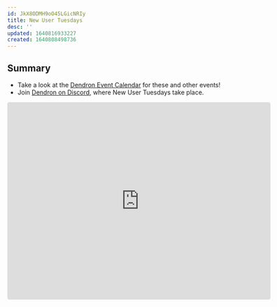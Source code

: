 ```yaml
---
id: JkX8ODMH9oO45LGicNRIy
title: New User Tuesdays
desc: ''
updated: 1640816933227
created: 1640808498736
---
```


## Summary

- Take a look at the [Dendron Event Calendar](https://link.dendron.so/luma) for these and other events!
- Join [Dendron on Discord](https://link.dendron.so/discord), where New User Tuesdays take place.

<!--
iframe embed for active Luma event series
Currently for 2022 Q1
-->
<iframe
  src="https://lu.ma/embed-checkout/evt-D3azaOfrb5MM5RW"
  width="600"
  height="450"
  frameborder="0"
  style="border:1px solid #bfcbda88;border-radius:4px;"
  allowfullscreen=""
  aria-hidden="false"
  tabindex="0"
></iframe>

